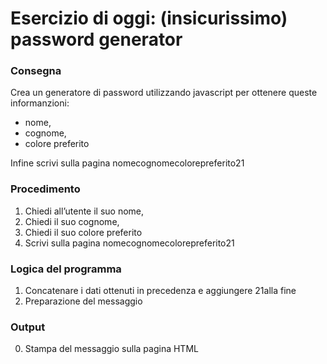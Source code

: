 # Esercizio di oggi: (insicurissimo) password generator

### Consegna
Crea un generatore di password utilizzando javascript per ottenere queste informanzioni:
- nome,
- cognome,
- colore preferito

Infine scrivi sulla pagina nomecognomecolorepreferito21

### Procedimento 
1. Chiedi all’utente il suo nome,
2. Chiedi il suo cognome,
3. Chiedi il suo colore preferito
4. Scrivi sulla pagina nomecognomecolorepreferito21

### Logica del programma
1. Concatenare  i dati ottenuti in precedenza e aggiungere 21alla fine  
0. Preparazione del messaggio

### Output
0. Stampa del messaggio sulla pagina HTML
